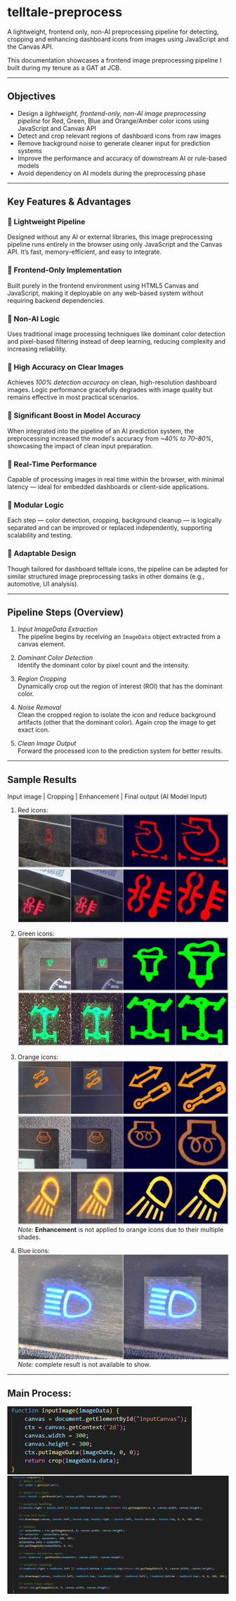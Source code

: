 # telltale-preprocess
A lightweight, frontend only, non-AI preprocessing pipeline for detecting, cropping and enhancing dashboard icons from images using JavaScript and the Canvas API.  

This documentation showcases a frontend image preprocessing pipeline I built during my tenure as a GAT at JCB.  

---

## Objectives

- Design a *lightweight, frontend-only, non-AI image preprocessing pipeline* for Red, Green, Blue and Orange/Amber color icons using JavaScript and Canvas API
- Detect and crop relevant regions of dashboard icons from raw images
- Remove background noise to generate cleaner input for prediction systems
- Improve the performance and accuracy of downstream AI or rule-based models
- Avoid dependency on AI models during the preprocessing phase

---

## Key Features & Advantages

### 🔹 Lightweight Pipeline
Designed without any AI or external libraries, this image preprocessing pipeline runs entirely in the browser using only JavaScript and the Canvas API. It’s fast, memory-efficient, and easy to integrate.

### 🔹 Frontend-Only Implementation
Built purely in the frontend environment using HTML5 Canvas and JavaScript, making it deployable on any web-based system without requiring backend dependencies.

### 🔹 Non-AI Logic
Uses traditional image processing techniques like dominant color detection and pixel-based filtering instead of deep learning, reducing complexity and increasing reliability.

### 🔹 High Accuracy on Clear Images
Achieves *100% detection accuracy* on clean, high-resolution dashboard images. Logic performance gracefully degrades with image quality but remains effective in most practical scenarios.

### 🔹 Significant Boost in Model Accuracy
When integrated into the pipeline of an AI prediction system, the preprocessing increased the model's accuracy from *~40% to 70–80%*, showcasing the impact of clean input preparation.

### 🔹 Real-Time Performance
Capable of processing images in real time within the browser, with minimal latency — ideal for embedded dashboards or client-side applications.

### 🔹 Modular Logic
Each step — color detection, cropping, background cleanup — is logically separated and can be improved or replaced independently, supporting scalability and testing.

### 🔹 Adaptable Design
Though tailored for dashboard telltale icons, the pipeline can be adapted for similar structured image preprocessing tasks in other domains (e.g., automotive, UI analysis).

---

## Pipeline Steps (Overview)

1. *Input ImageData Extraction*  
   The pipeline begins by receiving an `ImageData` object extracted from a canvas element.

2. *Dominant Color Detection*  
   Identify the dominant color by pixel count and the intensity.

3. *Region Cropping*  
   Dynamically crop out the region of interest (ROI) that has the dominant color.

4. *Noise Removal*  
   Clean the cropped region to isolate the icon and reduce background artifacts (other that the dominant color). Again crop the image to get exact icon.

5. *Clean Image Output*  
   Forward the processed icon to the prediction system for better results.

---

## Sample Results  
Input image | Cropping | Enhancement | Final output (AI Model Input)

1. Red icons:  
   ![Result1](icon-red1.png)  
   ![Result1](icon-red2.png)


2. Green icons:
   ![Result1](icon-green1.png)  
   ![Result2](icon-green2.png)

3. Orange icons:
   ![Result1](icon-orange1.0.png)  
   ![Result2](icon-orange1.1.png)  
   ![Result1](icon-orange2.0.png)  
   *Note:* **Enhancement** is not applied to orange icons due to their multiple shades.

4. Blue icons:  
   ![Result1](icon-blue-crop.png)  
   *Note:* complete result is not available to show.

---

## Main Process:  
![code snapshot](input-function.png)   
![code snapshot](main-function.png)
